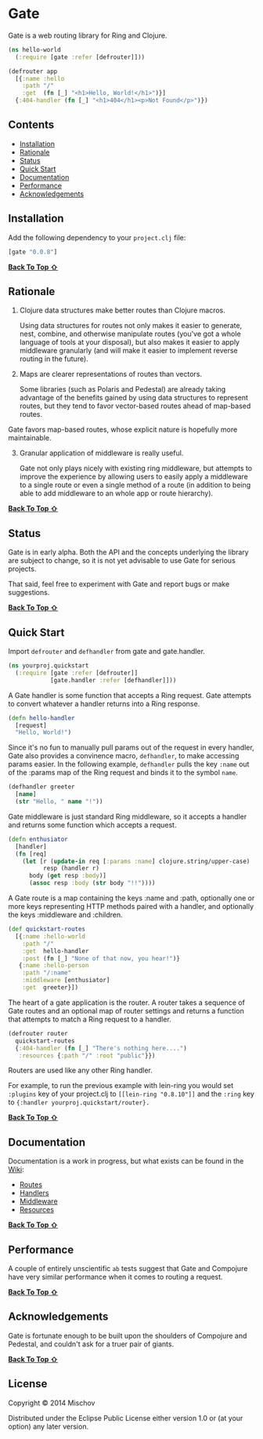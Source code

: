 # Gate

Gate is a web routing library for Ring and Clojure.

```clojure
(ns hello-world
  (:require [gate :refer [defrouter]]))

(defrouter app
  [{:name :hello
    :path "/"
    :get  (fn [_] "<h1>Hello, World!</h1>")}]
  {:404-handler (fn [_] "<h1>404</h1><p>Not Found</p>")}) 
```

## Contents

- [Installation](#installation)
- [Rationale](#rationale)
- [Status](#status)
- [Quick Start](#quick-start)
- [Documentation](#documentation)
- [Performance](#performance)
- [Acknowledgements](#acknowledgements)

## Installation

Add the following dependency to your `project.clj` file:

```clojure
[gate "0.0.8"]
```
[**Back To Top ⇧**](#contents)

## Rationale

1. Clojure data structures make better routes than Clojure macros.

   Using data structures for routes not only makes it easier to generate, nest, combine, and otherwise manipulate routes (you've got a whole language of tools at your disposal), but also makes it easier to apply middleware granularly (and will make it easier to implement reverse routing in the future).

2. Maps are clearer representations of routes than vectors.
   
   Some libraries (such as Polaris and Pedestal) are already taking advantage of the benefits gained by using data structures to represent routes, but they tend to favor vector-based routes ahead of map-based routes.

  Gate favors map-based routes, whose explicit nature is hopefully more maintainable.

3. Granular application of middleware is really useful.
  
   Gate not only plays nicely with existing ring middleware, but attempts to improve the experience by allowing users to easily apply a middleware to a single route or even a single method of a route (in addition to being able to add middleware to an whole app or route hierarchy).

[**Back To Top ⇧**](#contents)

## Status

Gate is in early alpha. Both the API and the concepts underlying the library are subject to change, so it is not yet advisable to use Gate for serious projects.

That said, feel free to experiment with Gate and report bugs or make suggestions.

[**Back To Top ⇧**](#contents)

## Quick Start

Import `defrouter` and `defhandler` from gate and gate.handler.

```clojure
(ns yourproj.quickstart
  (:require [gate :refer [defrouter]]
            [gate.handler :refer [defhandler]]))
```

A Gate handler is some function that accepts a Ring request. Gate attempts to convert whatever a handler returns into a Ring response.

```clojure
(defn hello-handler
  [request]
  "Hello, World!")
```

Since it's no fun to manually pull params out of the request in every handler, Gate also provides a convinence macro, `defhandler`, to make accessing params easier. In the following example, `defhandler` pulls the key `:name` out of the :params map of the Ring request and binds it to the symbol `name`.

```clojure
(defhandler greeter
  [name]
  (str "Hello, " name "!"))
```

Gate middleware is just standard Ring middleware, so it accepts a handler and returns some function which accepts a request.

```clojure
(defn enthusiator
  [handler]
  (fn [req]
    (let [r (update-in req [:params :name] clojure.string/upper-case)
          resp (handler r)
	  body (get resp :body)]
	  (assoc resp :body (str body "!!"))))
```

A Gate route is a map containing the keys :name and :path, optionally one or more keys representing HTTP methods paired with a handler, and optionally the keys :middleware and :children.

```clojure
(def quickstart-routes
  [{:name :hello-world
    :path "/"
    :get  hello-handler
    :post (fn [_] "None of that now, you hear!")}
   {:name :hello-person
    :path "/:name"
    :middleware [enthusiator]
    :get  greeter}])
```

The heart of a gate application is the router. A router takes a sequence of Gate routes and an optional map of router settings and returns a function that attempts to match a Ring request to a handler.

```clojure
(defrouter router
  quickstart-routes
  {:404-handler (fn [_] "There's nothing here....")
   :resources {:path "/" :root "public"}})
```

Routers are used like any other Ring handler.

For example, to run the previous example with lein-ring you would set `:plugins` key of your project.clj to `[[lein-ring "0.8.10"]]` and the `:ring` key to `{:handler yourproj.quickstart/router}.`

[**Back To Top ⇧**](#contents)

## Documentation

Documentation is a work in progress, but what exists can be found in the [Wiki](https://github.com/mischov/gate/wiki):

- [Routes](https://github.com/mischov/gate/wiki/Routes)
- [Handlers](https://github.com/mischov/gate/wiki/Handlers)
- [Middleware](https://github.com/mischov/gate/wiki/Middleware)
- [Resources](https://github.com/mischov/gate/wiki/Resources)

[**Back To Top ⇧**](#contents)

## Performance

A couple of entirely unscientific `ab` tests suggest that Gate and Compojure have very similar performance when it comes to routing a request.

[**Back To Top ⇧**](#contents)

## Acknowledgements

Gate is fortunate enough to be built upon the shoulders of Compojure and Pedestal, and couldn't ask for a truer pair of giants. 

[**Back To Top ⇧**](#contents)

## License

Copyright © 2014 Mischov

Distributed under the Eclipse Public License either version 1.0 or (at
your option) any later version.
